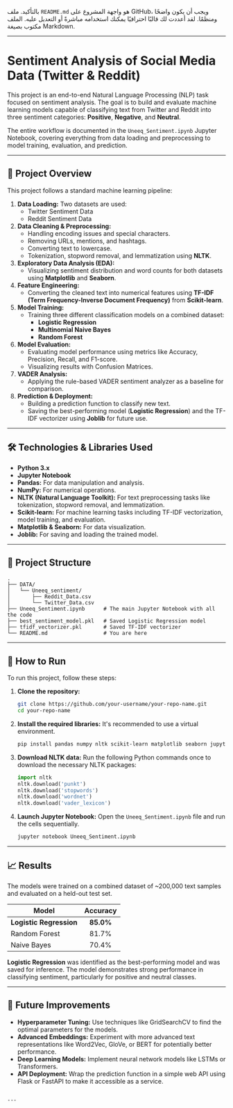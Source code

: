 بالتأكيد. ملف `README.md` هو واجهة المشروع على GitHub، ويجب أن يكون واضحًا ومنظمًا. لقد أعددت لك قالبًا احترافيًا يمكنك استخدامه مباشرةً أو التعديل عليه. الملف مكتوب بصيغة Markdown.

---


# Sentiment Analysis of Social Media Data (Twitter & Reddit)

This project is an end-to-end Natural Language Processing (NLP) task focused on sentiment analysis. The goal is to build and evaluate machine learning models capable of classifying text from Twitter and Reddit into three sentiment categories: **Positive**, **Negative**, and **Neutral**.

The entire workflow is documented in the `Uneeq_Sentiment.ipynb` Jupyter Notebook, covering everything from data loading and preprocessing to model training, evaluation, and prediction.

  <!-- استبدل هذا الرابط بصورة الرسم البياني للمقارنة بين دقة النماذج -->

---

## 🚀 Project Overview

This project follows a standard machine learning pipeline:

1.  **Data Loading:** Two datasets are used:
    *   Twitter Sentiment Data
    *   Reddit Sentiment Data
2.  **Data Cleaning & Preprocessing:**
    *   Handling encoding issues and special characters.
    *   Removing URLs, mentions, and hashtags.
    *   Converting text to lowercase.
    *   Tokenization, stopword removal, and lemmatization using **NLTK**.
3.  **Exploratory Data Analysis (EDA):**
    *   Visualizing sentiment distribution and word counts for both datasets using **Matplotlib** and **Seaborn**.
4.  **Feature Engineering:**
    *   Converting the cleaned text into numerical features using **TF-IDF (Term Frequency-Inverse Document Frequency)** from **Scikit-learn**.
5.  **Model Training:**
    *   Training three different classification models on a combined dataset:
        *   **Logistic Regression**
        *   **Multinomial Naive Bayes**
        *   **Random Forest**
6.  **Model Evaluation:**
    *   Evaluating model performance using metrics like Accuracy, Precision, Recall, and F1-score.
    *   Visualizing results with Confusion Matrices.
7.  **VADER Analysis:**
    *   Applying the rule-based VADER sentiment analyzer as a baseline for comparison.
8.  **Prediction & Deployment:**
    *   Building a prediction function to classify new text.
    *   Saving the best-performing model (**Logistic Regression**) and the TF-IDF vectorizer using **Joblib** for future use.

---

## 🛠️ Technologies & Libraries Used

*   **Python 3.x**
*   **Jupyter Notebook**
*   **Pandas:** For data manipulation and analysis.
*   **NumPy:** For numerical operations.
*   **NLTK (Natural Language Toolkit):** For text preprocessing tasks like tokenization, stopword removal, and lemmatization.
*   **Scikit-learn:** For machine learning tasks including TF-IDF vectorization, model training, and evaluation.
*   **Matplotlib & Seaborn:** For data visualization.
*   **Joblib:** For saving and loading the trained model.

---

## 📂 Project Structure

```
.
├── DATA/
│   └── Uneeq_sentiment/
│       ├── Reddit_Data.csv
│       └── Twitter_Data.csv
├── Uneeq_Sentiment.ipynb      # The main Jupyter Notebook with all the code
├── best_sentiment_model.pkl   # Saved Logistic Regression model
├── tfidf_vectorizer.pkl       # Saved TF-IDF vectorizer
└── README.md                  # You are here
```

---

## 🏁 How to Run

To run this project, follow these steps:

1.  **Clone the repository:**
    ```bash
    git clone https://github.com/your-username/your-repo-name.git
    cd your-repo-name
    ```

2.  **Install the required libraries:**
    It's recommended to use a virtual environment.
    ```bash
    pip install pandas numpy nltk scikit-learn matplotlib seaborn jupyterlab
    ```

3.  **Download NLTK data:**
    Run the following Python commands once to download the necessary NLTK packages:
    ```python
    import nltk
    nltk.download('punkt')
    nltk.download('stopwords')
    nltk.download('wordnet')
    nltk.download('vader_lexicon')
    ```

4.  **Launch Jupyter Notebook:**
    Open the `Uneeq_Sentiment.ipynb` file and run the cells sequentially.
    ```bash
    jupyter notebook Uneeq_Sentiment.ipynb
    ```

---

## 📈 Results

The models were trained on a combined dataset of ~200,000 text samples and evaluated on a held-out test set.

| Model                 | Accuracy |
| --------------------- | :------: |
| **Logistic Regression** | **85.0%**  |
| Random Forest         |  81.7%   |
| Naive Bayes           |  70.4%   |

**Logistic Regression** was identified as the best-performing model and was saved for inference. The model demonstrates strong performance in classifying sentiment, particularly for positive and neutral classes.

---

## 🔮 Future Improvements

*   **Hyperparameter Tuning:** Use techniques like GridSearchCV to find the optimal parameters for the models.
*   **Advanced Embeddings:** Experiment with more advanced text representations like Word2Vec, GloVe, or BERT for potentially better performance.
*   **Deep Learning Models:** Implement neural network models like LSTMs or Transformers.
*   **API Deployment:** Wrap the prediction function in a simple web API using Flask or FastAPI to make it accessible as a service.
```

---
